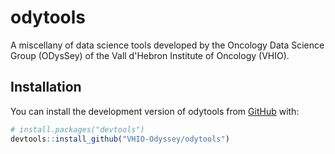 # odytools

<!-- badges: start -->

<!-- badges: end -->

A miscellany of data science tools developed by the Oncology Data Science Group (ODysSey) of the Vall d'Hebron Institute of Oncology (VHIO).

## Installation

You can install the development version of odytools from [GitHub](https://github.com/) with:

``` r
# install.packages("devtools")
devtools::install_github("VHIO-Odyssey/odytools")
```

